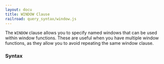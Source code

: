 ```yaml
---
layout: docu
title: WINDOW Clause
railroad: query_syntax/window.js
---
```

The `WINDOW` clause allows you to specify named windows that can be used within window functions. These are useful when you have multiple window functions, as they allow you to avoid repeating the same window clause.

### Syntax
<div id="rrdiagram"></div>
